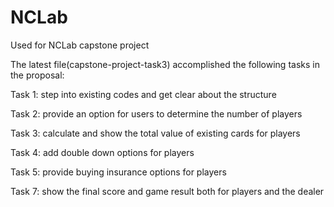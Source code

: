 # NCLab
Used for NCLab capstone project

The latest file(capstone-project-task3) accomplished the following tasks in the proposal:

Task 1: step into existing codes and get clear about the structure

Task 2: provide an option for users to determine the number of players

Task 3: calculate and show the total value of existing cards for players

Task 4: add double down options for players

Task 5: provide buying insurance options for players

Task 7: show the final score and game result both for players and the dealer
